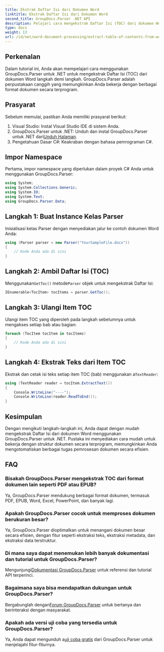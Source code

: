 ```yaml
---
title: Ekstrak Daftar Isi dari Dokumen Word
linktitle: Ekstrak Daftar Isi dari Dokumen Word
second_title: GroupDocs.Parser .NET API
description: Pelajari cara mengekstrak Daftar Isi (TOC) dari dokumen Word secara terprogram menggunakan GroupDocs.Parser untuk .NET.
type: docs
weight: 13
url: /id/net/word-document-processing/extract-table-of-contents-from-word-document/
---
```

## Perkenalan
Dalam tutorial ini, Anda akan mempelajari cara menggunakan GroupDocs.Parser untuk .NET untuk mengekstrak Daftar Isi (TOC) dari dokumen Word langkah demi langkah. GroupDocs.Parser adalah perpustakaan canggih yang memungkinkan Anda bekerja dengan berbagai format dokumen secara terprogram.
## Prasyarat
Sebelum memulai, pastikan Anda memiliki prasyarat berikut:
1. Visual Studio: Instal Visual Studio IDE di sistem Anda.
2.  GroupDocs.Parser untuk .NET: Unduh dan instal GroupDocs.Parser untuk .NET dari[Unduh Halaman](https://releases.groupdocs.com/parser/net/).
3. Pengetahuan Dasar C#: Keakraban dengan bahasa pemrograman C#.

## Impor Namespace
Pertama, impor namespace yang diperlukan dalam proyek C# Anda untuk menggunakan GroupDocs.Parser:
```csharp
using System;
using System.Collections.Generic;
using System.IO;
using System.Text;
using GroupDocs.Parser.Data;
```
## Langkah 1: Buat Instance Kelas Parser
Inisialisasi kelas Parser dengan menyediakan jalur ke contoh dokumen Word Anda:
```csharp
using (Parser parser = new Parser("YourSampleFile.docx"))
{
    // Kode Anda ada di sini
}
```
## Langkah 2: Ambil Daftar Isi (TOC)
 Menggunakan`GetToc()` metode`Parser` objek untuk mengekstrak Daftar Isi:
```csharp
IEnumerable<TocItem> tocItems = parser.GetToc();
```
## Langkah 3: Ulangi Item TOC
Ulangi item TOC yang diperoleh pada langkah sebelumnya untuk mengakses setiap bab atau bagian:
```csharp
foreach (TocItem tocItem in tocItems)
{
    // Kode Anda ada di sini
}
```
## Langkah 4: Ekstrak Teks dari Item TOC
 Ekstrak dan cetak isi teks setiap item TOC (bab) menggunakan a`TextReader`:
```csharp
using (TextReader reader = tocItem.ExtractText())
{
    Console.WriteLine("----");
    Console.WriteLine(reader.ReadToEnd());
}
```

## Kesimpulan
Dengan mengikuti langkah-langkah ini, Anda dapat dengan mudah mengekstrak Daftar Isi dari dokumen Word menggunakan GroupDocs.Parser untuk .NET. Pustaka ini menyediakan cara mudah untuk bekerja dengan struktur dokumen secara terprogram, memungkinkan Anda mengotomatiskan berbagai tugas pemrosesan dokumen secara efisien.

## FAQ
### Bisakah GroupDocs.Parser mengekstrak TOC dari format dokumen lain seperti PDF atau EPUB?
Ya, GroupDocs.Parser mendukung berbagai format dokumen, termasuk PDF, EPUB, Word, Excel, PowerPoint, dan banyak lagi.
### Apakah GroupDocs.Parser cocok untuk memproses dokumen berukuran besar?
Ya, GroupDocs.Parser dioptimalkan untuk menangani dokumen besar secara efisien, dengan fitur seperti ekstraksi teks, ekstraksi metadata, dan ekstraksi data terstruktur.
### Di mana saya dapat menemukan lebih banyak dokumentasi dan tutorial untuk GroupDocs.Parser?
 Mengunjungi[Dokumentasi GroupDocs.Parser](https://reference.groupdocs.com/parser/net/) untuk referensi dan tutorial API terperinci.
### Bagaimana saya bisa mendapatkan dukungan untuk GroupDocs.Parser?
 Bergabunglah dengan[Forum GroupDocs.Parser](https://forum.groupdocs.com/c/parser/17) untuk bertanya dan berinteraksi dengan masyarakat.
### Apakah ada versi uji coba yang tersedia untuk GroupDocs.Parser?
 Ya, Anda dapat mengunduh a[uji coba gratis](https://releases.groupdocs.com/) dari GroupDocs.Parser untuk menjelajahi fitur-fiturnya.